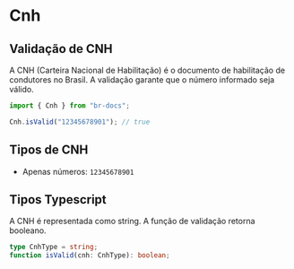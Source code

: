 # Cnh

## Validação de CNH

A CNH (Carteira Nacional de Habilitação) é o documento de habilitação de condutores no Brasil. A validação garante que o número informado seja válido.

```typescript
import { Cnh } from "br-docs";

Cnh.isValid("12345678901"); // true
```

## Tipos de CNH

- Apenas números: `12345678901`

## Tipos Typescript

A CNH é representada como string. A função de validação retorna booleano.

```typescript
type CnhType = string;
function isValid(cnh: CnhType): boolean;
```
